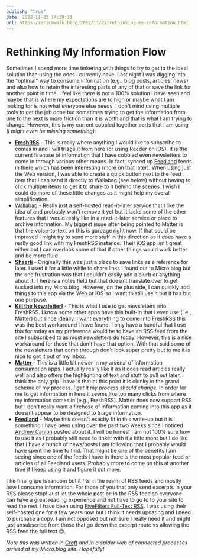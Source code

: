 ```yaml
---
publish: "true"
date: 2022-11-22 14:39:31
url: https://ericmwalk.blog/2022/11/22/rethinking-my-information.html
---
```


# Rethinking My Information Flow
Sometimes I spend more time tinkering with things to try to get to the ideal solution than using the ones I currently have. Last night I was digging into the "optimal" way to consume information (e.g., blog posts, articles, news) and also how to retain the interesting parts of any of that or save the link for another point in time. I feel like there is not a 100% solution I have seen and maybe that is where my expectations are to high or maybe what I am looking for is not what everyone else needs. I don't mind using multiple tools to get the job done but sometimes trying to get the information from one to the next is more friction than it is worth and that is what I am trying to change. However, this is my current cobbled together parts that I am using *(I might even be missing something)*:

- [**FreshRSS**](https://freshrss.org/) - This is really where anything I would like to subscribe to comes in and I will triage it from here (or using Reeder on iOS). It is the current firehose of information that I have cobbled even newsletters to come in through various other means. In fact, synced up [Feedland](http://feedland.org/) feeds in there which has been interesting (more on that later).  When using just the Web version, I was able to create a quick button next to the feed item that I can send it directly to Wallabag (see below) without having to click multiple items to get it to share to it behind the scenes. I wish I could do more of these little changes as it might help my overall simplification.
- [Wallabag ](https://github.com/wallabag/wallabag)- Really just a self-hosted read-it-later service that I like the idea of and probably won't remove it yet but it lacks some of the other features that I would really like in a read-it-later service or place to archive information. My biggest issue after being pointed to Matter is that the voice-to-text on this is garbage right now. If that could be improved I might try to send more stuff in this direction as it does have a really good link with my FreshRSS instance. Their iOS app isn't great either but I can overlook some of that if other things would work better and be more fluid.
- [**Shaarli**](https://github.com/shaarli/Shaarli) - Originally this was just a place to save links as a reference for later. I used it for a little while to share links I found out to Micro.blog but the one frustration was that I couldn't easily add a blurb or anything about it. There is a notes field but that doesn't translate over to get sucked into my Micro.blog. However, on the plus side, I can quickly add things to this app via the Web or iOS so I want to still use it but it has but one purpose.
- [**Kill the Newsletter!**](https://kill-the-newsletter.com/) - This is what I use to get newsletters into FreshRSS. I know some other apps have this built-in that I even use (i.e., Matter) but since ideally, I want everything to come into FreshRSS this was the best workaround I have found. I only have a handful that I use this for today as my preference would be to have an RSS feed from the site I subscribed to as most newsletters do today. However, this is a nice workaround for those that don't have that option. With that said some of the newsletters that come through don't look super pretty but to me it is nice to get it out of my Inbox.
- [**Matter** ](http://getmatter.com/)- This is a little bit newer in my arsenal of information consumption apps. I actually really like it as it does read articles really well and also offers the highlighting of text and stuff to pull out later. I think the only grip I have is that at this point it is clunky in the grand scheme of my process. *I get it my process should change.* In order for me to get information in here it seems like too many clicks from where my information comes in (e.g., FreshRSS). Matter does now support RSS but I don't really want a firehose of information coming into this app as it doesn't appear to be designed to triage information.
- [**Feedland**](http://feedland.org/) - Maybe this doesn't exactly fit in this write-up but it is something I have been using over the past two weeks since I noticed [Andrew Canion](https://canion.blog/) posted about it. I will be honest I am not 100% sure how to use it as I probably still need to tinker with it a little more but I do like that I have a bunch of news/posts I am following that I probably would have spent the time to find. That might be one of the benefits I am seeing since one of the feeds I have in there is the most popular feed or articles of all Feedland users. Probably more to come on this at another time if I keep using it and figure it out more.

The final gripe is random but it fits in the realm of RSS feeds and mostly how I consume information.  For those of you that only send excerpts in your RSS please stop! Just let the whole post be in the RSS feed so everyone can have a great reading experience and not have to go to to your site to read the rest.  I have been using [FiveFilters Full-Text RSS](https://www.fivefilters.org/full-text-rss/). I was using their self-hosted one for a few years now but I think it needs updating and I need to purchase a copy. I am not opposed but not sure I really need it and might just unsubscribe from those that go down the excerpt route vs allowing the RSS feed the full text 😉.

*Note this was written in [Craft](https://craft.do) and in a spider web of connected processes arrived at my Micro.blog site. Hopefully!*
